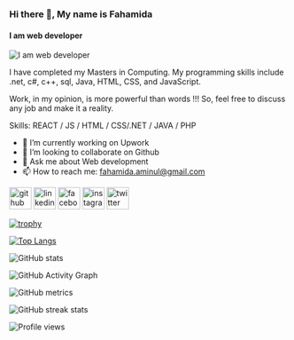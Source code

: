 ### Hi there 👋, My name is Fahamida
#### I am web developer
![I am web developer](https://media-exp1.licdn.com/dms/image/C4D16AQHlWcHxT1oqVg/profile-displaybackgroundimage-shrink_200_800/0/1645227135425?e=1651104000&v=beta&t=lZF8sml-MNJkjRBZ8LmVvZuj8FS5KTVM57OKVojNap8)

I have completed my Masters in Computing. My programming skills include .net, c#, c++, sql, Java, HTML, CSS, and JavaScript.

Work, in my opinion, is more powerful than words !!! So, feel free to discuss any job and make it a reality. 

Skills:  REACT / JS / HTML / CSS/.NET / JAVA / PHP

- 🔭 I’m currently working on Upwork 
- 👯 I’m looking to collaborate on Github 
- 💬 Ask me about Web development 
- 📫 How to reach me: fahamida.aminul@gmail.com 


[<img src='https://cdn.jsdelivr.net/npm/simple-icons@3.0.1/icons/github.svg' alt='github' height='40'>](https://github.com/Fahamida-Islam)  [<img src='https://cdn.jsdelivr.net/npm/simple-icons@3.0.1/icons/linkedin.svg' alt='linkedin' height='40'>](https://www.linkedin.com/in/fahamida-islam/)  [<img src='https://cdn.jsdelivr.net/npm/simple-icons@3.0.1/icons/facebook.svg' alt='facebook' height='40'>](https://www.facebook.com/rimjhimraisa)  [<img src='https://cdn.jsdelivr.net/npm/simple-icons@3.0.1/icons/instagram.svg' alt='instagram' height='40'>](https://www.instagram.com/fahamida_islam/)  [<img src='https://cdn.jsdelivr.net/npm/simple-icons@3.0.1/icons/twitter.svg' alt='twitter' height='40'>](https://twitter.com/FahamidaIslam1)  

[![trophy](https://github-profile-trophy.vercel.app/?username=Fahamida-Islam)](https://github.com/ryo-ma/github-profile-trophy)

[![Top Langs](https://github-readme-stats.vercel.app/api/top-langs/?username=Fahamida-Islam)](https://github.com/anuraghazra/github-readme-stats)

![GitHub stats](https://github-readme-stats.vercel.app/api?username=Fahamida-Islam&show_icons=true&count_private=true)  

![GitHub Activity Graph](https://activity-graph.herokuapp.com/graph?username=Fahamida-Islam)  

![GitHub metrics](https://metrics.lecoq.io/Fahamida-Islam)  

![GitHub streak stats](https://github-readme-streak-stats.herokuapp.com/?user=Fahamida-Islam)  

![Profile views](https://gpvc.arturio.dev/Fahamida-Islam)  
